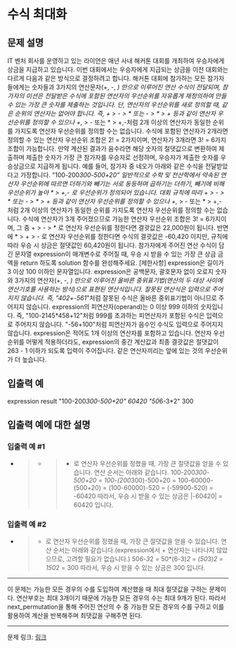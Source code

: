 # 수식 최대화
## 문제 설명

IT 벤처 회사를 운영하고 있는 라이언은 매년 사내 해커톤 대회를 개최하여 우승자에게 상금을 지급하고 있습니다.
이번 대회에서는 우승자에게 지급되는 상금을 이전 대회와는 다르게 다음과 같은 방식으로 결정하려고 합니다.
해커톤 대회에 참가하는 모든 참가자들에게는 숫자들과 3가지의 연산문자(+, -, *) 만으로 이루어진 연산 수식이 전달되며, 참가자의 미션은 전달받은 수식에 포함된 연산자의 우선순위를 자유롭게 재정의하여 만들 수 있는 가장 큰 숫자를 제출하는 것입니다.
단, 연산자의 우선순위를 새로 정의할 때, 같은 순위의 연산자는 없어야 합니다. 즉, + > - > * 또는 - > * > + 등과 같이 연산자 우선순위를 정의할 수 있으나 +,* > - 또는 * > +,-처럼 2개 이상의 연산자가 동일한 순위를 가지도록 연산자 우선순위를 정의할 수는 없습니다. 수식에 포함된 연산자가 2개라면 정의할 수 있는 연산자 우선순위 조합은 2! = 2가지이며, 연산자가 3개라면 3! = 6가지 조합이 가능합니다.
만약 계산된 결과가 음수라면 해당 숫자의 절댓값으로 변환하여 제출하며 제출한 숫자가 가장 큰 참가자를 우승자로 선정하며, 우승자가 제출한 숫자를 우승상금으로 지급하게 됩니다.
예를 들어, 참가자 중 네오가 아래와 같은 수식을 전달받았다고 가정합니다.
"100-200*300-500+20"
일반적으로 수학 및 전산학에서 약속된 연산자 우선순위에 따르면 더하기와 빼기는 서로 동등하며 곱하기는 더하기, 빼기에 비해 우선순위가 높아 * > +,- 로 우선순위가 정의되어 있습니다.
대회 규칙에 따라 + > - > * 또는 - > * > + 등과 같이 연산자 우선순위를 정의할 수 있으나 +,* > - 또는 * > +,- 처럼 2개 이상의 연산자가 동일한 순위를 가지도록 연산자 우선순위를 정의할 수는 없습니다.
수식에 연산자가 3개 주어졌으므로 가능한 연산자 우선순위 조합은 3! = 6가지이며, 그 중 + > - > * 로 연산자 우선순위를 정한다면 결괏값은 22,000원이 됩니다.
반면에 * > + > - 로 연산자 우선순위를 정한다면 수식의 결괏값은 -60,420 이지만, 규칙에 따라 우승 시 상금은 절댓값인 60,420원이 됩니다.
참가자에게 주어진 연산 수식이 담긴 문자열 expression이 매개변수로 주어질 때, 우승 시 받을 수 있는 가장 큰 상금 금액을 return 하도록 solution 함수를 완성해주세요.
[제한사항]
expression은 길이가 3 이상 100 이하인 문자열입니다.
expression은 공백문자, 괄호문자 없이 오로지 숫자와 3가지의 연산자(+, -, *) 만으로 이루어진 올바른 중위표기법(연산의 두 대상 사이에 연산기호를 사용하는 방식)으로 표현된 연산식입니다. 잘못된 연산식은 입력으로 주어지지 않습니다.
즉, "402+-561*"처럼 잘못된 수식은 올바른 중위표기법이 아니므로 주어지지 않습니다.
expression의 피연산자(operand)는 0 이상 999 이하의 숫자입니다.
즉, "100-2145*458+12"처럼 999를 초과하는 피연산자가 포함된 수식은 입력으로 주어지지 않습니다.
"-56+100"처럼 피연산자가 음수인 수식도 입력으로 주어지지 않습니다.
expression은 적어도 1개 이상의 연산자를 포함하고 있습니다.
연산자 우선순위를 어떻게 적용하더라도, expression의 중간 계산값과 최종 결괏값은 절댓값이 263 - 1 이하가 되도록 입력이 주어집니다.
같은 연산자끼리는 앞에 있는 것의 우선순위가 더 높습니다.
## 입출력 예
expression	result
"100-200*300-500+20"	60420
"50*6-3*2"	300
## 입출력 예에 대한 설명
### 입출력 예 #1
* > + > - 로 연산자 우선순위를 정했을 때, 가장 큰 절댓값을 얻을 수 있습니다.
연산 순서는 아래와 같습니다.
100-200*300-500+20
= 100-(200*300)-500+20
= 100-60000-(500+20)
= (100-60000)-520
= (-59900-520)
= -60420
따라서, 우승 시 받을 수 있는 상금은 |-60420| = 60420 입니다.
### 입출력 예 #2
- > * 로 연산자 우선순위를 정했을 때, 가장 큰 절댓값을 얻을 수 있습니다.
연산 순서는 아래와 같습니다.(expression에서 + 연산자는 나타나지 않았으므로, 고려할 필요가 없습니다.)
50*6-3*2
= 50*(6-3)*2
= (50*3)*2
= 150*2
= 300
따라서, 우승 시 받을 수 있는 상금은 300 입니다.

***

이 문제는 가능한 모든 경우의 수를 도입하여 계산했을 때 최대 절댓값을 구하는 문제이다. 연산부호는 최대 3개이기 때문에 가능한 모든 경우의 수는 최대 9개가 된다. 따라서 next_permutation을 통해 주어진 연산의 수 중 가능한 모든 경우의 수를 구하고 이를 활용하여 계산을 반복해주며 최댓값을 구해주면 된다.

***
문제 링크: [링크](https://school.programmers.co.kr/learn/courses/30/lessons/67257)
